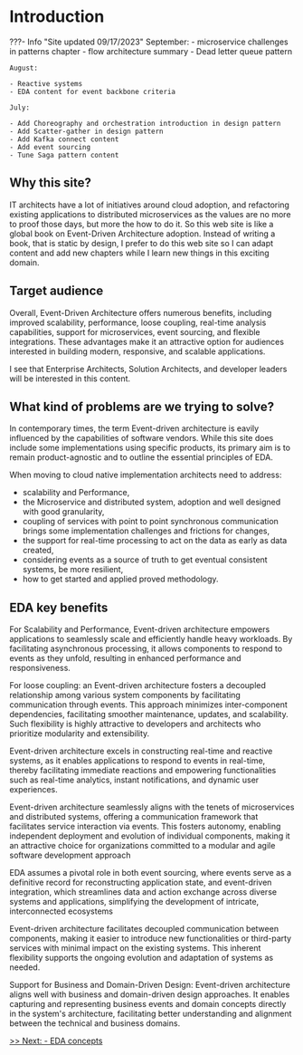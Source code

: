 # Introduction

???- Info "Site updated 09/17/2023"
    September:
    - microservice challenges in patterns chapter
    - flow architecture summary
    - Dead letter queue pattern

    August:
    
    - Reactive systems
    - EDA content for event backbone criteria

    July: 
    
    - Add Choreography and orchestration introduction in design pattern
    - Add Scatter-gather in design pattern
    - Add Kafka connect content
    - Add event sourcing 
    - Tune Saga pattern content

## Why this site?

IT architects have a lot of initiatives around cloud adoption, and refactoring existing applications to distributed microservices as the values are no more to proof those days, but more the how to do it. So this web site is like a global book on Event-Driven Architecture adoption. Instead of writing a book, that is static by design, I prefer to do this web site so I can adapt content and add new chapters while I learn new things in this exciting domain.

## Target audience

Overall, Event-Driven Architecture offers numerous benefits, including improved scalability, performance, loose coupling, real-time analysis capabilities, support for microservices, event sourcing, and flexible integrations. These advantages make it an attractive option for audiences interested in building modern, responsive, and scalable applications.

I see that Enterprise Architects, Solution Architects, and developer leaders will be interested in this content.

## What kind of problems are we trying to solve?

In contemporary times, the term Event-driven architecture is eavily influenced by the capabilities of software vendors. While this site does include some implementations using specific products, its primary aim is to remain product-agnostic and to outline the essential principles of EDA.

When moving to cloud native implementation architects need to address:

* scalability and Performance,
* the Microservice and distributed system, adoption and well designed with good granularity,
* coupling of services with point to point synchronous communication brings some implementation challenges and frictions for changes,
* the support for real-time processing to act on the data as early as data created, 
* considering events as a source of truth to get eventual consistent systems, be more resilient, 
* how to get started and applied proved methodology.

## EDA key benefits

For Scalability and Performance, Event-driven architecture empowers applications to seamlessly scale and efficiently handle heavy workloads. By facilitating asynchronous processing, it allows components to respond to events as they unfold, resulting in enhanced performance and responsiveness.

For loose coupling: an Event-driven architecture fosters a decoupled relationship among various system components by facilitating communication through events. This approach minimizes inter-component dependencies, facilitating smoother maintenance, updates, and scalability. Such flexibility is highly attractive to developers and architects who prioritize modularity and extensibility.

Event-driven architecture excels in constructing real-time and reactive systems, as it enables applications to respond to events in real-time, thereby facilitating immediate reactions and empowering functionalities such as real-time analytics, instant notifications, and dynamic user experiences.

Event-driven architecture seamlessly aligns with the tenets of microservices and distributed systems, offering a communication framework that facilitates service interaction via events. This fosters autonomy, enabling independent deployment and evolution of individual components, making it an attractive choice for organizations committed to a modular and agile software development approach

EDA assumes a pivotal role in both event sourcing, where events serve as a definitive record for reconstructing application state, and event-driven integration, which streamlines data and action exchange across diverse systems and applications, simplifying the development of intricate, interconnected ecosystems

Event-driven architecture facilitates decoupled communication between components, making it easier to introduce new functionalities or third-party services with minimal impact on the existing systems. This inherent flexibility supports the ongoing evolution and adaptation of systems as needed.

Support for Business and Domain-Driven Design: Event-driven architecture aligns well with business and domain-driven design approaches. It enables capturing and representing business events and domain concepts directly in the system's architecture, facilitating better understanding and alignment between the technical and business domains.

[>> Next: - EDA concepts](./eda.md)